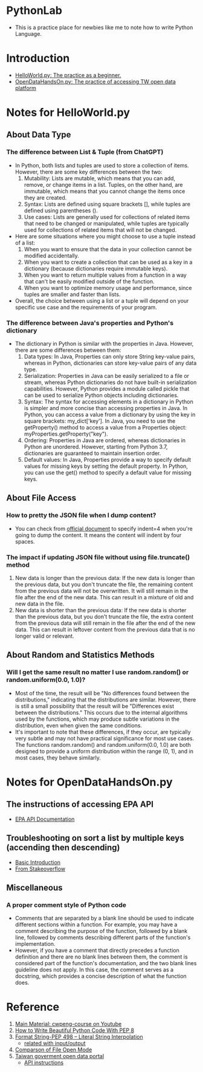 # PythonLab
- This is a practice place for newbies like me to note how to write Python Language.

# Introduction
- [HelloWorld.py: The practice as a beginner.](https://github.com/sporch08/PythonLab/blob/main/HelloWorld.py)
- [OpenDataHandsOn.py: The practice of accessing TW open data platform](https://github.com/sporch08/PythonLab/blob/main/OpenDataHandsOn.py)

# Notes for HelloWorld.py
## About Data Type
### The difference between List & Tuple (from ChatGPT)
- In Python, both lists and tuples are used to store a collection of items. However, there are some key differences between the two:
  1. Mutability: Lists are mutable, which means that you can add, remove, or change items in a list. Tuples, on the other hand, are immutable, which means that you cannot change the items once they are created.
  2. Syntax: Lists are defined using square brackets [], while tuples are defined using parentheses ().
  3. Use cases: Lists are generally used for collections of related items that need to be changed or manipulated, while tuples are typically used for collections of related items that will not be changed.
- Here are some situations where you might choose to use a tuple instead of a list:
  1. When you want to ensure that the data in your collection cannot be modified accidentally.
  2. When you want to create a collection that can be used as a key in a dictionary (because dictionaries require immutable keys).
  3. When you want to return multiple values from a function in a way that can't be easily modified outside of the function.
  4. When you want to optimize memory usage and performance, since tuples are smaller and faster than lists.
- Overall, the choice between using a list or a tuple will depend on your specific use case and the requirements of your program.    

### The difference between Java's properties and Python's dictionary
- The dictionary in Python is similar with the properties in Java. However, there are some differences between them:
  1. Data types: In Java, Properties can only store String key-value pairs, whereas in Python, dictionaries can store key-value pairs of any data type.
  2. Serialization: Properties in Java can be easily serialized to a file or stream, whereas Python dictionaries do not have built-in serialization capabilities. However, Python provides a module called pickle that can be used to serialize Python objects including dictionaries.
  3. Syntax: The syntax for accessing elements in a dictionary in Python is simpler and more concise than accessing properties in Java. In Python, you can access a value from a dictionary by using the key in square brackets: my_dict['key']. In Java, you need to use the getProperty() method to access a value from a Properties object: myProperties.getProperty("key").
  4. Ordering: Properties in Java are ordered, whereas dictionaries in Python are unordered. However, starting from Python 3.7, dictionaries are guaranteed to maintain insertion order.
  5. Default values: In Java, Properties provide a way to specify default values for missing keys by setting the default property. In Python, you can use the get() method to specify a default value for missing keys.    

## About File Access
### How to pretty the JSON file when I dump content?
- You can check from [official document](https://docs.python.org/3/library/json.html) to specify indent=4 when you're going to dump the content. It means the content will indent by four spaces.
### The impact if updating JSON file without using file.truncate() method 
1. New data is longer than the previous data: If the new data is longer than the previous data, but you don't truncate the file, the remaining content from the previous data will not be overwritten. It will still remain in the file after the end of the new data. This can result in a mixture of old and new data in the file.
2. New data is shorter than the previous data: If the new data is shorter than the previous data, but you don't truncate the file, the extra content from the previous data will still remain in the file after the end of the new data. This can result in leftover content from the previous data that is no longer valid or relevant.

## About Random and Statistics Methods
### Will I get the same result no matter I use random.random() or random.uniform(0.0, 1.0)?
- Most of the time, the result will be "No differences found between the distributions," indicating that the distributions are similar. However, there is still a small possibility that the result will be "Differences exist between the distributions." This occurs due to the internal algorithms used by the functions, which may produce subtle variations in the distribution, even when given the same conditions.
- It's important to note that these differences, if they occur, are typically very subtle and may not have practical significance for most use cases. The functions random.random() and random.uniform(0.0, 1.0) are both designed to provide a uniform distribution within the range (0, 1), and in most cases, they behave similarly.

# Notes for OpenDataHandsOn.py
## The instructions of accessing EPA API
- [EPA API Documentation](https://data.epa.gov.tw/paradigm)
## Troubleshooting on sort a list by multiple keys (accending then descending) 
 - [Basic Introduction](https://officeguide.cc/python-sort-sorted-tutorial-examples/)
 - [From Stakeoverflow](https://stackoverflow.com/questions/51252687/set-ascending-descending-for-each-column-when-sorting-by-multiple-columns)


## Miscellaneous
### A proper comment style of Python code
- Comments that are separated by a blank line should be used to indicate different sections within a function. For example, you may have a comment describing the purpose of the function, followed by a blank line, followed by comments describing different parts of the function's implementation.
- However, if you have a comment that directly precedes a function definition and there are no blank lines between them, the comment is considered part of the function's documentation, and the two blank lines guideline does not apply. In this case, the comment serves as a docstring, which provides a concise description of what the function does.


# Reference
1. [Main Material: cwpeng-course on Youtube](https://www.youtube.com/watch?v=wqRlKVRUV_k&list=PL-g0fdC5RMboYEyt6QS2iLb_1m7QcgfHk)
2. [How to Write Beautiful Python Code With PEP 8](https://realpython.com/python-pep8/)
3. [Format String-PEP 498 – Literal String Interpolation](https://peps.python.org/pep-0498/)
   - [related with input/output](https://docs.python.org/3/tutorial/inputoutput.html)
4. [Comparson of File Open Mode](https://ghost831105.medium.com/python%E5%AD%B8%E7%BF%92%E6%97%A5%E8%AA%8C-%E6%AA%94%E6%A1%88%E8%AE%80%E5%8F%96-%E5%AF%AB%E5%85%A5-%E6%A8%A1%E5%BC%8F%E6%AF%94%E8%BC%83-r-a-w-caac9e1aef72)
5. [Taiwan goverment open data portal](https://data.gov.tw/)
    - [API instructions](https://drive.google.com/file/d/13kPG4SJ_4IQI2mVBK_-i422U41BUb-d5/view)

